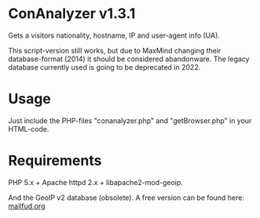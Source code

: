ConAnalyzer v1.3.1
==================

Gets a visitors nationality, hostname, IP and user-agent info (UA).

This script-version still works, but due to MaxMind changing their database-format (2014)
it should be considered abandonware. The legacy database currently used is going to be
deprecated in 2022.

Usage
=====

Just include the PHP-files "conanalyzer.php" and "getBrowser.php" in your HTML-code.

Requirements
============
PHP 5.x + Apache httpd 2.x + libapache2-mod-geoip.

And the GeoIP v2 database (obsolete). A free version can be found here:
[mailfud.org](https://mailfud.org/geoip-legacy/GeoIP.dat.gz)
